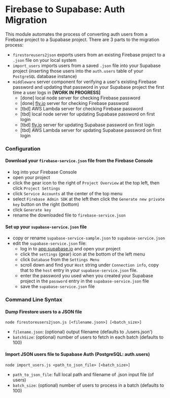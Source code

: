 # Firebase to Supabase: Auth Migration

This module automates the process of converting auth users from a Firebase project to a Supabase project.  There are 3 parts to the migration process:

- `firestoreusers2json` exports users from an existing Firebase project to a `.json` file on your local system
- `import_users` imports users from a saved `.json` file into your Supabase project (inserting those users into the `auth.users` table of your `PostgreSQL` database instance)
- `middleware` server component for verifying a user's existing Firebase password and updating that password in your Supabase project the first time a user logs in **[WORK IN PROGRESS]**
    - [done] local node server for checking Firebase password
    - [done] [fly.io](https://fly.io) server for checking Firebase password
    - [tbd] AWS Lambda server for checking Firebase password
    - [tbd] local node server for updating Supabase password on first login
    - [tbd] [fly.io](https://fly.io) server for updating Supabase password on first login
    - [tbd] AWS Lambda server for updating Supabase password on first login


### Configuration

#### Download your `firebase-service.json` file from the Firebase Console
* log into your Firebase Console
* open your project
* click the gear icon to the right of `Project Overview` at the top left, then click `Project Settings`
* click `Service Accounts` at the center of the top menu
* select `Firebase Admin SDK` at the left then click the `Generate new private key` button on the right (bottom)
* click `Generate key`
* rename the downloaded file to `firebase-service.json`

#### Set up your `supabase-service.json` file
* copy or rename `supabase-service-sample.json` to `supabase-service.json`
* edit the `supabase-service.json` file:
    * log in to [app.supabase.io](https://app.supabase.io) and open your project
    * click the `settings` (gear) icon at the bottom of the left menu
    * click `Database` from the `Settings Menu`
    * scroll down and find your `Host` string under `Connection info`, copy that to the `host` entry in your `supabase-service.json` file.
    * enter the password you used when you created your Supabase project in the `password` entry in the `supabase-service.json` file
    * save the `supabase-service.json` file


### Command Line Syntax

#### Dump Firestore users to a JSON file
`node firestoreusers2json.js [<filename.json>] [<batch_size>]`
* `filename.json`: (optional) output filename (defaults to ./users.json')
* `batchSize`: (optional) number of users to fetch in each batch (defaults to 100)

#### Import JSON users file to Supabase Auth (PostgreSQL: auth.users)

`node import_users.js <path_to_json_file> [<batch_size>]`
* `path_to_json_file`: full local path and filename of .json input file (of users)
* `batch_size`: (optional) number of users to process in a batch (defaults to 100)

